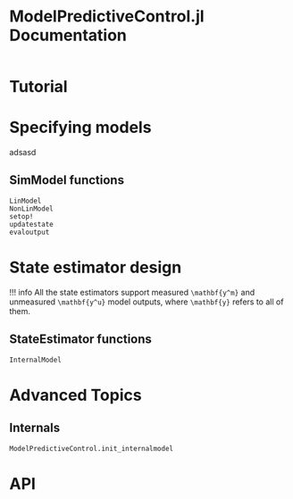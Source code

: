 # ModelPredictiveControl.jl Documentation

```@contents
```

# Tutorial


# Specifying models

adsasd

## SimModel functions

```@docs
LinModel
NonLinModel
setop!
updatestate
evaloutput
```

# State estimator design

!!! info 
    All the state estimators support measured ``\mathbf{y^m}`` and unmeasured 
    ``\mathbf{y^u}`` model outputs, where ``\mathbf{y}`` refers to all of them.

## StateEstimator functions

```@docs
InternalModel
```

# Advanced Topics

## Internals

```@docs
ModelPredictiveControl.init_internalmodel
```


# API

```@index
```